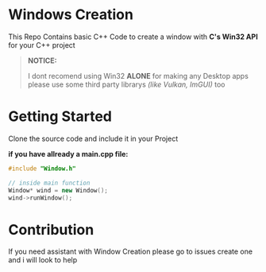 # Windows Creation

This Repo Contains basic C++ Code to create a window with **C's Win32 API** for your C++ project

> **NOTICE:**
> 
> I dont recomend using Win32 **ALONE** for making any Desktop apps please use some third party librarys *(like Vulkan, ImGUI)* too

# Getting Started

Clone the source code and include it in your Project

**if you have allready a main.cpp file:**

```cpp
#include "Window.h"

// inside main function
Window* wind = new Window();
wind->runWindow();
```

# Contribution

If you need assistant with Window Creation please go to issues create one and i will look to help